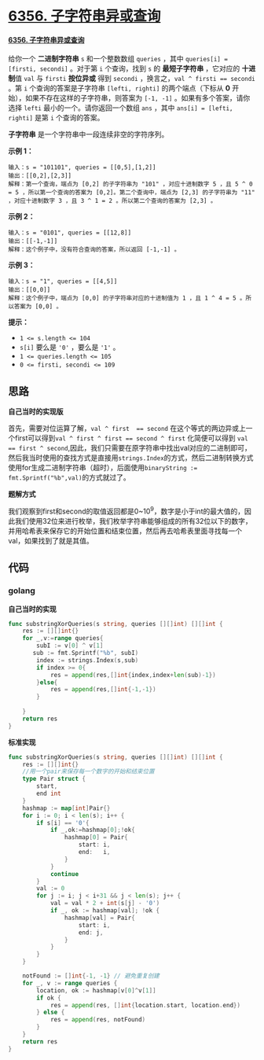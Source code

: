 # [6356. 子字符串异或查询](https://leetcode.cn/problems/substring-xor-queries/)

#### [6356. 子字符串异或查询](https://leetcode.cn/problems/substring-xor-queries/)

给你一个 **二进制字符串** `s` 和一个整数数组 `queries` ，其中 `queries[i] = [firsti, secondi]` 。对于第 `i` 个查询，找到 `s` 的 **最短子字符串** ，它对应的 **十进制**值 `val` 与 `firsti` **按位异或** 得到 `secondi` ，换言之，`val ^ firsti == secondi` 。第 `i` 个查询的答案是子字符串 `[lefti, righti]` 的两个端点（下标从 **0** 开始），如果不存在这样的子字符串，则答案为 `[-1, -1]` 。如果有多个答案，请你选择 `lefti` 最小的一个。请你返回一个数组 `ans` ，其中 `ans[i] = [lefti, righti]` 是第 `i` 个查询的答案。

**子字符串** 是一个字符串中一段连续非空的字符序列。

**示例 1：**

```
输入：s = "101101", queries = [[0,5],[1,2]]
输出：[[0,2],[2,3]]
解释：第一个查询，端点为 [0,2] 的子字符串为 "101" ，对应十进制数字 5 ，且 5 ^ 0 = 5 ，所以第一个查询的答案为 [0,2]。第二个查询中，端点为 [2,3] 的子字符串为 "11" ，对应十进制数字 3 ，且 3 ^ 1 = 2 。所以第二个查询的答案为 [2,3] 。
```

**示例 2：**

```
输入：s = "0101", queries = [[12,8]]
输出：[[-1,-1]]
解释：这个例子中，没有符合查询的答案，所以返回 [-1,-1] 。
```

**示例 3：**

```
输入：s = "1", queries = [[4,5]]
输出：[[0,0]]
解释：这个例子中，端点为 [0,0] 的子字符串对应的十进制值为 1 ，且 1 ^ 4 = 5 。所以答案为 [0,0] 。
```

**提示：**

- `1 <= s.length <= 104`
- `s[i]` 要么是 `'0'` ，要么是 `'1'` 。
- `1 <= queries.length <= 105`
- `0 <= firsti, secondi <= 109`



## 思路

**自己当时的实现版**

首先，需要对位运算了解，`val ^ first  == second` 在这个等式的两边异或上一个first可以得到`val ^ first ^ first == second ^ first` 化简便可以得到 `val == first ^ second`,因此，我们只需要在原字符串中找出val对应的二进制即可，然后我当时使用的查找方式是直接用`strings.Index`的方式，然后二进制转换方式使用for生成二进制字符串（超时），后面使用`binaryString := fmt.Sprintf("%b",val)`的方式就过了。

**题解方式**

我们观察到first和second的取值返回都是0~10<sup>9</sup>，数字是小于int的最大值的，因此我们使用32位来进行枚举，我们枚举字符串能够组成的所有32位以下的数字，并用哈希表来保存它的开始位置和结束位置，然后再去哈希表里面寻找每一个val，如果找到了就是其值。

## 代码

### golang

**自己当时的实现**

```go
func substringXorQueries(s string, queries [][]int) [][]int {
    res := [][]int{}
    for _,v:=range queries{
        subI := v[0] ^ v[1]
       sub := fmt.Sprintf("%b", subI)
        index := strings.Index(s,sub)
        if index >= 0{
            res = append(res,[]int{index,index+len(sub)-1})
        }else{
            res = append(res,[]int{-1,-1})
        }
        
    }
    return res
}
```

**标准实现**

```go
func substringXorQueries(s string, queries [][]int) [][]int {
	res := [][]int{}
	//用一个pair来保存每一个数字的开始和结束位置
	type Pair struct {
		start,
		end int
	}
	hashmap := map[int]Pair{}
	for i := 0; i < len(s); i++ {
        if s[i] == '0'{
            if _,ok:=hashmap[0];!ok{
                hashmap[0] = Pair{
					start: i,
					end:   i,
				}
            }
            continue
        }
        val := 0
		for j := i; j < i+31 && j < len(s); j++ {
            val = val * 2 + int(s[j] - '0')
			if _, ok := hashmap[val]; !ok {
				hashmap[val] = Pair{
					start: i,
					end: j,
				}
			}
		}
	}

	notFound := []int{-1, -1} // 避免重复创建
	for _, v := range queries {
		location, ok := hashmap[v[0]^v[1]]
		if ok {
			res = append(res, []int{location.start, location.end})
		} else {
			res = append(res, notFound)
		}
	}
	return res
}
```

